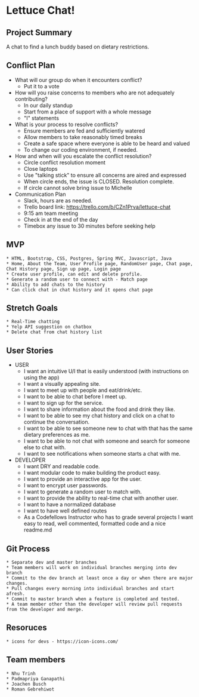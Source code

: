 # Lettuce Chat!

## Project Summary
A chat to find a lunch buddy based on dietary restrictions.

## Conflict Plan
* What will our group do when it encounters conflict?
    * Put it to a vote
* How will you raise concerns to members who are not adequately contributing?
    * In our daily standup
    * Start from a place of support with a whole message
    * "I" statements
* What is your process to resolve conflicts?
    * Ensure members are fed and sufficiently watered
    * Allow members to take reasonably timed breaks
    * Create a safe space where everyone is able to be heard and valued
    * To change our coding environment, if needed.
* How and when will you escalate the conflict resolution?
    * Circle conflict resolution moment
    * Close laptops
    * Use "talking stick" to ensure all concerns are aired and expressed
    * When circle ends, the issue is CLOSED. Resolution complete.
    * If circle cannot solve bring issue to Michelle
* Communication Plan
    * Slack, hours are as needed.  
    * Trello board link: https://trello.com/b/CZn1Prva/lettuce-chat
    * 9:15 am team meeting
    * Check in at the end of the day
    * Timebox any issue to 30 minutes before seeking help

## MVP
    * HTML, Bootstrap, CSS, Postgres, Spring MVC, Javascript, Java
    * Home, About the Team, User Profile page, RandomUser page, Chat page, Chat History page, Sign up page, Login page
    * Create user profile, can edit and delete profile.
    * Generate a random user to connect with - Match page
    * Ability to add chats to the history 
    * Can click chat in chat history and it opens chat page
## Stretch Goals
    * Real-Time chatting
    * Yelp API suggestion on chatbox
    * Delete chat from chat history list

## User Stories
* USER
    * I want an intuitive U/I that is easily understood (with instructions on using the app) 
    * I want a visually appealing site. 
    * I want to meet up with people and eat/drink/etc.
    * I want to be able to chat before I meet up. 
    * I want to sign up for the service.
    * I want to share information about the food and drink they like.
    * I want to be able to see my chat history and click on a chat to continue the conversation.
    * I want to be able to see someone new to chat with that has the same dietary preferences as me.
    * I want to be able to not chat with someone and search for someone else to chat with.
    * I want to see notifications when someone starts a chat with me.
* DEVELOPER
    * I want DRY and readable code.
    * I want modular code to make building the product easy.
    * I want to provide an interactive app for the user.
    * I want to encrypt user passwords.
    * I want to generate a random user to match with.
    * I want to provide the ability to real-time chat with another user.
    * I want to have a normalized database
    * I want to have well defined routes
    * As a Codefellows Instructor who has to grade several projects I want easy to read, well commented, formatted code
 and a nice readme.md
 
## Git Process 
    * Separate dev and master branches
    * Team members will work on individual branches merging into dev branch
    * Commit to the dev branch at least once a day or when there are major changes.
    * Pull changes every morning into individual branches and start afresh.
    * Commit to master branch when a feature is completed and tested.
    * A team member other than the developer will review pull requests from the developer and merge.
 
 ## Resoruces
    * icons for devs - https://icon-icons.com/
 
## Team members
    * Nhu Trinh
    * Padmapriya Ganapathi
    * Joachen Busch
    * Roman Gebrehiwot
